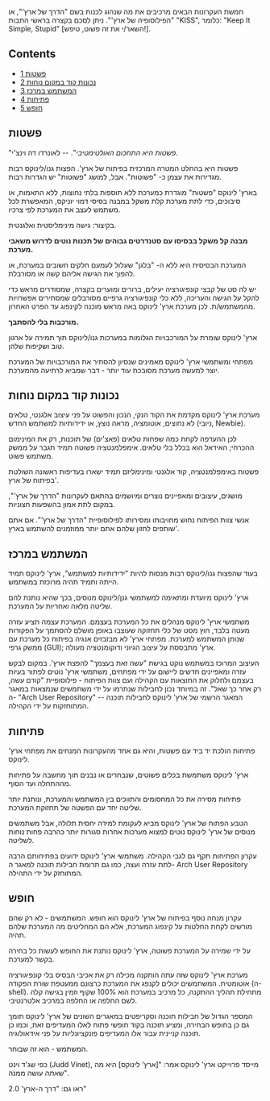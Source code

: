 חמשת העקרונות הבאים מרכיבים את מה שנהוג לכנות בשם "הדרך של ארץ'", או "הפילוסופיה של ארץ'".
ניתן לסכם בקצרה בראשי התבות "KISS", כלומר: "Keep It Simple, Stupid" [השאר/י את זה פשוט, טיפש!].

## Contents

*   [1 פשטות](#פשטות)
*   [2 נכונות קוד במקום נוחות](#נכונות_קוד_במקום_נוחות)
*   [3 המשתמש במרכז](#המשתמש_במרכז)
*   [4 פתיחות](#פתיחות)
*   [5 חופש](#חופש)

## פשטות

"*פשטות היא התחכום האולטימטיבי*". -- לאונרדו דה וינצ'י.

פשטות היא בהחלט המטרה המרכזית בפיתוח של ארץ'. הפצות גנו/לינוקס רבות מגדירות את עצמן כ- "פשוטות". אבל, למושג "פשוטות" יש הגדרות רבות.

בארץ' לינוקס "פשטות" מוגדרת כמערכת ללא תוספות בלתי נחוצות, ללא התאמות, או סיבוכים, כדי לתת מערכת קלת משקל במבנה בסיסי דמוי יוניקס, המאפשרת לכל משתמש לעצב את המערכת לפי צרכיו.

בקיצור: גישה מינימליסטית ואלגנטית.

**מבנה קל משקל בבסיסו עם סטנדרטים גבוהים של תכנות נוטים לדרוש משאבי מערכת.**

המערכת הבסיסית היא ללא ה- "בלגן" שעלול לעמעם חלקים חשובים במערכת, או להפוך את הגישה אליהם קשה או מסורבלת.

יש לה סט של קבצי קונפיגורציה יעילים, ברורים ומוערים בקצרה, שמסודרים מראש כדי להקל על הגישה והעריכה, ללא כלי קונפיגורציה גרפיים מסורבלים שמסתירים אפשרויות מהמשתמש/ת. לכן מערכת ארץ' לינוקס באה מראש מוכנה לקינפוג עד הפרט האחרון.

**מורכבות בלי להסתבך.**

ארץ' לינוקס שומרת על המורכבויות הגלומות במערכות גנו/לינוקס תוך תמירה על ארגון טוב ושקיפות שלהן.

מפתחי ומשתמשי ארץ' לינוקס מאמינים שנסיון להסתיר את המורכבויות של המערכת יוצר למעשה מערכת מסובכת עוד יותר - דבר שמביא לרתיעה מהמערכת.

## נכונות קוד במקום נוחות

מערכת ארץ' לינוקס מקדמת את הקוד הנקי, הנכון והפשוט על פני עיצוב אלגנטי, טלאים לא נחוצים, אוטומציה, מראה נוצץ, או ידידותיות למשתמש החדש (ניובי, Newbie).

לכן ההעדפה לקחת כמה שפחות טלאים (פאצ'ים) של תוכנות, רק את המינימום ההכרחי; האידאל הוא בכלל בלי טלאים. אימפלמנטציה פשוטה תמיד תגבר על ממשק משתמש פשוט.

פשטות באימפלמנטציה, קוד אלגנטי ומינימליזם תמיד ישארו בעדיפות ראשונה השולטת בפיתוח של ארץ'.

מושגים, עיצובים ומאפיינים נוצרים ומיושמים בהתאם לעקרונות "הדרך של ארץ'", במקום לתת אמון בהשפעות חצוניות.

אנשי צוות הפיתוח נחוש מחויבותו ומסירותו לפילוסופיית "הדרך של ארץ'". אם אתם שותפים לחזון שלהם אתם יותר ממוזמנים להשתמש בארץ'.

## המשתמש במרכז

בעוד שהפצות גנו/לינוקס רבות מנסות להיות "ידידותיות למשתמש", ארץ' לינוקס תמיד הייתה ותמיד תהיה מרוכזת במשתמש.

ארץ' לינוקס מיועדת ומתאימה למשתמשי גנן/לינוקס מנוסים, בכך שהיא נותנת להם שליטה מלאה ואחריות על המערכת.

משתמשי ארץ' לינוקס מנהלים את כל המערכת בעצמם. המערכת עצמה תציע עזרה מעטה בלבד, חוץ מסט של כלי תחזוקה שעוצבו באופן מושלם להסתמך על הפקודות שנותן המשתמש למערכת. מפתחי ארץ' לא מבזבזים אנגיה בפיתוח כל מערכת עם ממשק גרפי (GUI); ארץ' מתבססת על עיצוב הגיוני ודוקומנטציה מעולה.

העיצוב המרוכז במשתמש נוקט בגישת "עשה זאת בעצמך" להפצת ארץ'. במקום לבקש עזרה ומאפיינים חדשים ליישום על ידי מפתחים, משתמשי ארץ' נוטים לפתור בעיות בעצמם ולחלוק את התוצאות עם הקהילה ועם צוות הפיתוח - פילוסופיית "קודם עשה, רק אחר כך שאל". זה במיוחד נכון לחבילות שנתרמו על ידי משתמשים שנמצאות במאגר ה- "Arch User Repository" -- המאגר הרשמי של ארץ' לינוקס לחבילות תוכנה המתוחזקות על ידי הקהילה.

## פתיחות

פתיחות הולכת יד ביד עם פשטות, והיא גם אחד מהעקרונות המנחים את מפתחי ארץ' לינוקס.

ארץ' לינוקס משתמשת בכלים פשוטים, שנבחרים או נבנים תוך מחשבה על פתיחות מההתחלה ועד הסוף.

פתיחות מסירה את כל המחסומים והתווכים בין המשתמש והמערכת, ונותנת יותר שליטה יחד עם הפשטה של תחזוקת המערכת.

הטבע הפתוח של ארץ' לינוקס מביא לעקומת למידה יחסית תלולה, אבל משתמשים מנוסים של ארץ' לינוקס נוטים למצוא מערכות אחרות סגורות יותר כהרבה פחות נוחות לשליטה.

עקרון הפתיחות תקף גם לגבי הקהילה. משתמשי ארץ' לינוקס ידועים בפתיחותם הרבה לתת עזרה ועצה, כמו גם תרומת חבילות תוכנה למאגר ה- Arch User Repository המתוחזק על ידי התהילה.

## חופש

עקרון מנחה נוסף בפיתוח של ארץ' לינוקס הוא חופש. המשתמשים - לא רק שהם מורשים לקחת החלטות על קינפוג המערכת, אלא הם המחליטים מה המערכת שלהם תהיה.

על ידי שמירה על המערכת פשוטה, ארץ' לינוקס נותנת את החופש לעשות כל בחירה בקשר למערכת.

מערכת ארץ' לינוקס שזה עתה הותקנה מכילה רק את אכיבי הבסיס בלי קונפיגורציה אוטומטית. המשתמשים יכולים לקנפג את המערכת כרצונם ממעטפת שורת הפקודה (ה- shell). מתחילת תהליך ההתקנה, כל מרכיב במערכת הוא 100% שקוף וזמין בגישה קלה לשם החלפה או החלפה במרכיב אלטרנטיבי.

המספר הגדול של חבילות תוכנה וסקריפטים במאגרים השונים של ארץ' לינוקס תומך גם כן בחופש הבחירה, ומציע תוכנה בקוד חופשי פתוח לאלו המעדיפים זאת, וכמו כן תוכנה קניינית עבור אלו המעדיפים פונקציונליות על פני אידאולוגיה.

המשתמש - הוא זה שבוחר.

כפי שג'ד וינט (Judd Vinet), מייסד פרוייקט ארץ' לינוקס אמר: "[ארץ' לינוקס] היא מה ש*אתה* עושה ממנה".

ראו גם: "דרך ה-ארץ' 2.0"